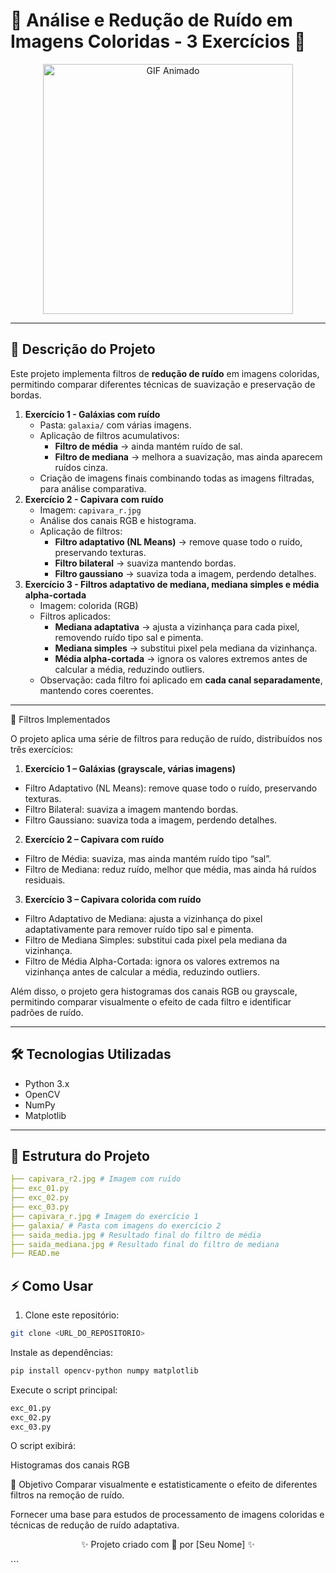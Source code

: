 <p align="center">
  <h1>💖 Análise e Redução de Ruído em Imagens Coloridas - 3 Exercícios 💖</h1>
</p>

<p align="center">
  <img src="https://i.pinimg.com/originals/57/29/bf/5729bf63e3627f5b664016036d6a81c3.gif" alt="GIF Animado" width="400"/>
</p>

---

## 🚀 Descrição do Projeto

Este projeto implementa filtros de **redução de ruído** em imagens coloridas, permitindo comparar diferentes técnicas de suavização e preservação de bordas.  

1. **Exercício 1 - Galáxias com ruído**
    - Pasta: `galaxia/` com várias imagens.  
    - Aplicação de filtros acumulativos:
      - **Filtro de média** → ainda mantém ruído de sal.  
      - **Filtro de mediana** → melhora a suavização, mas ainda aparecem ruídos cinza.  
    - Criação de imagens finais combinando todas as imagens filtradas, para análise comparativa.  
2. **Exercício 2 - Capivara com ruído**  
   - Imagem: `capivara_r.jpg`  
   - Análise dos canais RGB e histograma.  
   - Aplicação de filtros:
     - **Filtro adaptativo (NL Means)** → remove quase todo o ruído, preservando texturas.  
     - **Filtro bilateral** → suaviza mantendo bordas.  
     - **Filtro gaussiano** → suaviza toda a imagem, perdendo detalhes.
3. **Exercício 3 - Filtros adaptativo de mediana, mediana simples e média alpha-cortada**  
   - Imagem: colorida (RGB)  
   - Filtros aplicados:
     - **Mediana adaptativa** → ajusta a vizinhança para cada pixel, removendo ruído tipo sal e pimenta.  
     - **Mediana simples** → substitui pixel pela mediana da vizinhança.  
     - **Média alpha-cortada** → ignora os valores extremos antes de calcular a média, reduzindo outliers.  
   - Observação: cada filtro foi aplicado em **cada canal separadamente**, mantendo cores coerentes.  

---
🔹 Filtros Implementados

O projeto aplica uma série de filtros para redução de ruído, distribuídos nos três exercícios:

1. **Exercício 1 – Galáxias (grayscale, várias imagens)**

- Filtro Adaptativo (NL Means): remove quase todo o ruído, preservando texturas.
- Filtro Bilateral: suaviza a imagem mantendo bordas.
- Filtro Gaussiano: suaviza toda a imagem, perdendo detalhes.

2. **Exercício 2 – Capivara com ruído**

- Filtro de Média: suaviza, mas ainda mantém ruído tipo “sal”.
- Filtro de Mediana: reduz ruído, melhor que média, mas ainda há ruídos residuais.

3. **Exercício 3 – Capivara colorida com ruído**

- Filtro Adaptativo de Mediana: ajusta a vizinhança do pixel adaptativamente para remover ruído tipo sal e pimenta.
- Filtro de Mediana Simples: substitui cada pixel pela mediana da vizinhança.
- Filtro de Média Alpha-Cortada: ignora os valores extremos na vizinhança antes de calcular a média, reduzindo outliers.

Além disso, o projeto gera histogramas dos canais RGB ou grayscale, permitindo comparar visualmente o efeito de cada filtro e identificar padrões de ruído.

---

## 🛠️ Tecnologias Utilizadas

- Python 3.x  
- OpenCV  
- NumPy  
- Matplotlib   

---

## 📁 Estrutura do Projeto
```yaml
├── capivara_r2.jpg # Imagem com ruído
├── exc_01.py
├── exc_02.py
├── exc_03.py 
├── capivara_r.jpg # Imagem do exercício 1
├── galaxia/ # Pasta com imagens do exercício 2
├── saida_media.jpg # Resultado final do filtro de média
├── saida_mediana.jpg # Resultado final do filtro de mediana
├── READ.me
```

## ⚡ Como Usar

1. Clone este repositório:
```bash
git clone <URL_DO_REPOSITORIO>
```
Instale as dependências:

```bash
pip install opencv-python numpy matplotlib
```
Execute o script principal:

```bash
exc_01.py
exc_02.py
exc_03.py
```
O script exibirá:

Histogramas dos canais RGB

🎯 Objetivo
Comparar visualmente e estatisticamente o efeito de diferentes filtros na remoção de ruído.

Fornecer uma base para estudos de processamento de imagens coloridas e técnicas de redução de ruído adaptativa.

<p align="center">✨ Projeto criado com 💜 por [Seu Nome] ✨</p> ```

